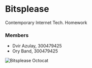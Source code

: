 # Bitsplease

Contemporary Internet Tech. Homework

### Members

 - Dvir Azulay, 300479425
 - Ory Band, 300479425

![Bitsplease Octocat][octocat]


[octocat]: http://octodex.github.com/images/front-end-conftocat.png "The Octocat is not a mammal."
